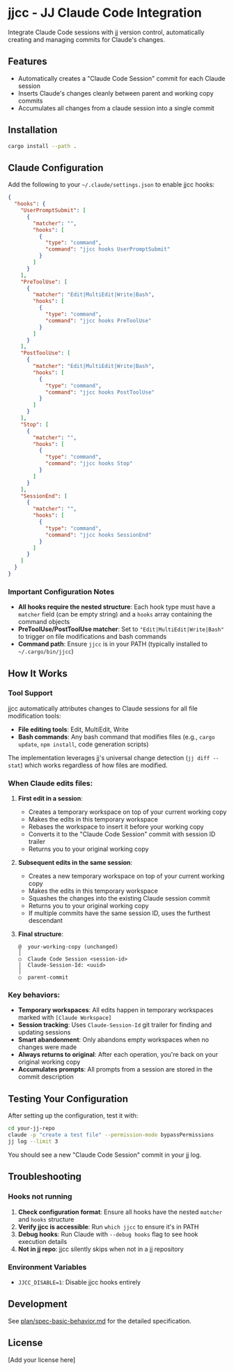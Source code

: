 # jjcc - JJ Claude Code Integration

Integrate Claude Code sessions with jj version control, automatically creating and managing commits for Claude's changes.

## Features

- Automatically creates a "Claude Code Session" commit for each Claude session
- Inserts Claude's changes cleanly between parent and working copy commits
- Accumulates all changes from a claude session into a single commit

## Installation

```bash
cargo install --path .
```

## Claude Configuration

Add the following to your `~/.claude/settings.json` to enable jjcc hooks:

```json
{
  "hooks": {
    "UserPromptSubmit": [
      {
        "matcher": "",
        "hooks": [
          {
            "type": "command",
            "command": "jjcc hooks UserPromptSubmit"
          }
        ]
      }
    ],
    "PreToolUse": [
      {
        "matcher": "Edit|MultiEdit|Write|Bash",
        "hooks": [
          {
            "type": "command",
            "command": "jjcc hooks PreToolUse"
          }
        ]
      }
    ],
    "PostToolUse": [
      {
        "matcher": "Edit|MultiEdit|Write|Bash",
        "hooks": [
          {
            "type": "command",
            "command": "jjcc hooks PostToolUse"
          }
        ]
      }
    ],
    "Stop": [
      {
        "matcher": "",
        "hooks": [
          {
            "type": "command",
            "command": "jjcc hooks Stop"
          }
        ]
      }
    ],
    "SessionEnd": [
      {
        "matcher": "",
        "hooks": [
          {
            "type": "command",
            "command": "jjcc hooks SessionEnd"
          }
        ]
      }
    ]
  }
}
```

### Important Configuration Notes

- **All hooks require the nested structure**: Each hook type must have a `matcher` field (can be empty string) and a `hooks` array containing the command objects
- **PreToolUse/PostToolUse matcher**: Set to `"Edit|MultiEdit|Write|Bash"` to trigger on file modifications and bash commands
- **Command path**: Ensure `jjcc` is in your PATH (typically installed to `~/.cargo/bin/jjcc`)

## How It Works

### Tool Support

jjcc automatically attributes changes to Claude sessions for all file modification tools:
- **File editing tools**: Edit, MultiEdit, Write
- **Bash commands**: Any bash command that modifies files (e.g., `cargo update`, `npm install`, code generation scripts)

The implementation leverages jj's universal change detection (`jj diff --stat`) which works regardless of how files are modified.

### When Claude edits files:

1. **First edit in a session**:
   - Creates a temporary workspace on top of your current working copy
   - Makes the edits in this temporary workspace
   - Rebases the workspace to insert it before your working copy
   - Converts it to the "Claude Code Session" commit with session ID trailer
   - Returns you to your original working copy

2. **Subsequent edits in the same session**:
   - Creates a new temporary workspace on top of your current working copy
   - Makes the edits in this temporary workspace
   - Squashes the changes into the existing Claude session commit
   - Returns you to your original working copy
   - If multiple commits have the same session ID, uses the furthest descendant

3. **Final structure**:
   ```
   @  your-working-copy (unchanged)
   │
   ○  Claude Code Session <session-id>
   │  Claude-Session-Id: <uuid>
   │
   ○  parent-commit
   ```

### Key behaviors:

- **Temporary workspaces**: All edits happen in temporary workspaces marked with `[Claude Workspace]`
- **Session tracking**: Uses `Claude-Session-Id` git trailer for finding and updating sessions
- **Smart abandonment**: Only abandons empty workspaces when no changes were made
- **Always returns to original**: After each operation, you're back on your original working copy
- **Accumulates prompts**: All prompts from a session are stored in the commit description

## Testing Your Configuration

After setting up the configuration, test it with:

```bash
cd your-jj-repo
claude -p "create a test file" --permission-mode bypassPermissions
jj log --limit 3
```

You should see a new "Claude Code Session" commit in your jj log.

## Troubleshooting

### Hooks not running

1. **Check configuration format**: Ensure all hooks have the nested `matcher` and `hooks` structure
2. **Verify jjcc is accessible**: Run `which jjcc` to ensure it's in PATH
3. **Debug hooks**: Run Claude with `--debug hooks` flag to see hook execution details
4. **Not in jj repo**: jjcc silently skips when not in a jj repository

### Environment Variables

- `JJCC_DISABLE=1`: Disable jjcc hooks entirely

## Development

See [plan/spec-basic-behavior.md](plan/spec-basic-behavior.md) for the detailed specification.

## License

[Add your license here]
